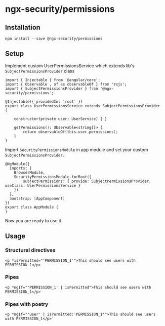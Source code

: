 # ngx-security/permissions

## Installation

```
npm install --save @ngx-security/permissions
```

## Setup

Implement custom UserPermissionsService which extends lib's `SubjectPermissionsProvider` class

```
import { Injectable } from '@angular/core';
import { Observable , of as observableOf } from 'rxjs';
import { SubjectPermissionsProvider } from '@ngx-security/permissions';

@Injectable({ providedIn: 'root' })
export class UserPermissionsService extends SubjectPermissionsProvider {

    constructor(private user: UserService) { }

    getPermissions(): Observable<string[]> {
        return observableOf(this.user.permissions);
    }
}
```

Import `SecurityPermissionsModule` in app module and set your custom `SubjectPermissionsProvider`.

```
@NgModule({
  imports: [
    BrowserModule,
    SecurityPermissionsModule.forRoot({
        subjectPermissions: { provide: SubjectPermissionsProvider, useClass: UserPermissionsService }
    })
  ],
  bootstrap: [AppComponent]
})
export class AppModule {
}
```

Now you are ready to use it.

## Usage

### Structural directives
```
<p *isPermitted="'PERMISSION_1'">This should see users with PERMISSION_1</p>
```

### Pipes
```
<p *ngIf="'PERMISSION_1' | isPermitted">This should see users with PERMISSION_1</p>
```

### Pipes with poetry
```
<p *ngIf="'user' | isPermitted:'PERMISSION_1'">This should see users with PERMISSION_1</p>`
```
